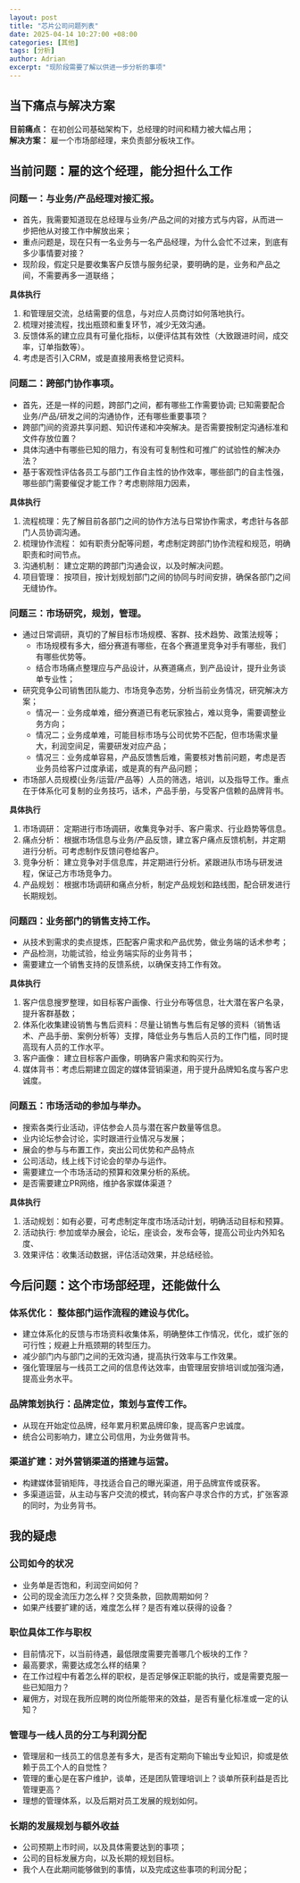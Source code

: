 ```yaml
---
layout: post
title: "芯片公司问题列表"
date: 2025-04-14 10:27:00 +08:00
categories: [其他]
tags: [分析]
author: Adrian
excerpt: "现阶段需要了解以供进一步分析的事项" 
---
```


## 当下痛点与解决方案 
**目前痛点：** 在初创公司基础架构下，总经理的时间和精力被大幅占用；  
**解决方案：** 雇一个市场部经理，来负责部分板块工作。

## 当前问题：雇的这个经理，能分担什么工作

### 问题一：与业务/产品经理对接汇报。
- 首先，我需要知道现在总经理与业务/产品之间的对接方式与内容，从而进一步把他从对接工作中解放出来；
- 重点问题是，现在只有一名业务与一名产品经理，为什么会忙不过来，到底有多少事情要对接？
- 现阶段，假定只是要收集客户反馈与服务纪录，要明确的是，业务和产品之间，不需要再多一道联络；
  
**具体执行**
  1. 和管理层交流，总结需要的信息，与对应人员商讨如何落地执行。
  2. 梳理对接流程，找出瓶颈和重复环节，减少无效沟通。
  3. 反馈体系的建立应具有可量化指标，以便评估其有效性（大致跟进时间，成交率，订单指数等）。
  4. 考虑是否引入CRM，或是直接用表格登记资料。
  
### 问题二：跨部门协作事项。
- 首先，还是一样的问题，跨部门之间，都有哪些工作需要协调; 已知需要配合业务/产品/研发之间的沟通协作，还有哪些重要事项？
- 跨部门间的资源共享问题、知识传递和冲突解决。是否需要按制定沟通标准和文件存放位置？
- 具体沟通中有哪些已知的阻力，有没有可复制性和可推广的试验性的解决办法？
- 基于客观性评估各员工与部门工作自主性的协作效率，哪些部门的自主性强，哪些部门需要催促才能工作？考虑剔除阻力因素，
  
**具体执行**
  1. 流程梳理：先了解目前各部门之间的协作方法与日常协作需求，考虑针与各部门人员协调沟通。
  2. 梳理协作流程： 如有职责分配等问题，考虑制定跨部门协作流程和规范，明确职责和时间节点。
  3. 沟通机制： 建立定期的跨部门沟通会议，以及时解决问题。
  4. 项目管理： 按项目，按计划规划部门之间的协同与时间安排，确保各部门之间无缝协作。

### 问题三：市场研究，规划，管理。
- 通过日常调研，真切的了解目标市场规模、客群、技术趋势、政策法规等；
  - 市场规模有多大，细分赛道有哪些，在各个赛道里竞争对手有哪些，我们有哪些优势等。
  - 结合市场痛点整理应与产品设计，从赛道痛点，到产品设计，提升业务谈单专业性；
- 研究竞争公司销售团队能力、市场竞争态势，分析当前业务情况，研究解决方案；
  - 情况一：业务成单难，细分赛道已有老玩家独占，难以竞争，需要调整业务方向；
  - 情况二；业务成单难，可能目标市场与公司优势不匹配，但市场需求量大，利润空间足，需要研发对应产品；
  - 情况三：业务成单容易，产品反馈售后难，需要核对售前问题，考虑是否业务员给客户过度承诺，或是真的有产品问题；
- 市场部人员规模(业务/运营/产品等）人员的筛选，培训，以及指导工作。重点在于体系化可复制的业务技巧，话术，产品手册，与受客户信赖的品牌背书。
   
**具体执行**
  1. 市场调研： 定期进行市场调研，收集竞争对手、客户需求、行业趋势等信息。
  2. 痛点分析： 根据市场信息与业务/产品反馈，建立客户痛点反馈机制，并定期进行分析。可考虑制作反馈问卷给客户。
  3. 竞争分析： 建立竞争对手信息库，并定期进行分析。紧跟进队市场与研发进程，保证己方市场竞争力。
  4. 产品规划： 根据市场调研和痛点分析，制定产品规划和路线图，配合研发进行长期规划。

### 问题四：业务部门的销售支持工作。
- 从技术到需求的卖点提炼，匹配客户需求和产品优势，做业务端的话术参考；
- 产品检测，功能试验，给业务端实际的业务背书；
- 需要建立一个销售支持的反馈系统，以确保支持工作有效。

**具体执行**
  1. 客户信息搜罗整理，如目标客户画像、行业分布等信息，壮大潜在客户名录，提升客群基数；
  2. 体系化收集建设销售与售后资料：尽量让销售与售后有足够的资料（销售话术、产品手册、案例分析等）支撑，降低业务与售后人员的工作门槛，同时提高现有人员的工作水平。
  3. 客户画像： 建立目标客户画像，明确客户需求和购买行为。
  4. 媒体背书：考虑后期建立固定的媒体营销渠道，用于提升品牌知名度与客户忠诚度。

### 问题五：市场活动的参加与举办。
- 搜索各类行业活动，评估参会人员与潜在客户数量等信息。
- 业内论坛参会讨论，实时跟进行业情况与发展；
- 展会的参与与布置工作，突出公司优势和产品特点
- 公司活动，线上线下讨论会的举办与运作。
- 需要建立一个市场活动的预算和效果分析的系统。
- 是否需要建立PR网络，维护各家媒体渠道？
  
**具体执行**
  1. 活动规划：如有必要，可考虑制定年度市场活动计划，明确活动目标和预算。
  2. 活动执行: 参加或举办展会，论坛，座谈会，发布会等，提高公司业内外知名度、
  3. 效果评估：收集活动数据，评估活动效果，并总结经验。

## 今后问题：这个市场部经理，还能做什么

### 体系优化： 整体部门运作流程的建设与优化。
- 建立体系化的反馈与市场资料收集体系，明确整体工作情况，优化，或扩张的可行性；规避上升瓶颈期的转型压力。
- 减少部门内与部门之间的无效沟通，提高执行效率与工作效果。
- 强化管理层与一线员工之间的信息传达效率，由管理层安排培训或加强沟通，提高业务水平。

### 品牌策划执行：品牌定位，策划与宣传工作。
- 从现在开始定位品牌，经年累月积累品牌印象，提高客户忠诚度。
- 统合公司影响力，建立公司信用，为业务做背书。

### 渠道扩建：对外营销渠道的搭建与运营。
- 构建媒体营销矩阵，寻找适合自己的曝光渠道，用于品牌宣传或获客。
- 多渠道运营，从主动与客户交流的模式，转向客户寻求合作的方式，扩张客源的同时，为业务背书。

## 我的疑虑
### 公司如今的状况
- 业务单是否饱和，利润空间如何？
- 公司的现金流压力怎么样？交货条款，回款周期如何？
- 如果产线要扩建的话，难度怎么样？是否有难以获得的设备？

### 职位具体工作与职权
- 目前情况下，以当前待遇，最低限度需要完善哪几个板块的工作？
- 最高要求，需要达成怎么样的结果？
- 在工作过程中有着怎么样的职权，是否足够保正职能的执行，或是需要克服一些已知阻力？
- 雇佣方，对现在我所应聘的岗位所能带来的效益，是否有量化标准或一定的认知？

### 管理与一线人员的分工与利润分配
- 管理层和一线员工的信息差有多大，是否有定期向下输出专业知识，抑或是依赖于员工个人的自觉性？
- 管理的重心是在客户维护，谈单，还是团队管理培训上？谈单所获利益是否比管理更高？
- 理想的管理体系，以及后期对员工发展的规划如何。

### 长期的发展规划与额外收益
- 公司预期上市时间，以及具体需要达到的事项；
- 公司的目标发展方向，以及长期的规划目标。
- 我个人在此期间能够做到的事情，以及完成这些事项的利润分配；
